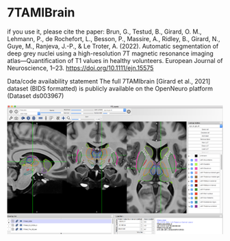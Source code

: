 # 7TAMIBrain

if you use it, please cite the paper:
Brun, G., Testud, B., Girard, O. M., Lehmann, P., de Rochefort, L., Besson, P., Massire, A., Ridley, B., Girard, N., Guye, M., Ranjeva, J.-P., & Le Troter, A. (2022). Automatic segmentation of deep grey nuclei using a high-resolution 7T magnetic resonance imaging atlas—Quantification of T1 values in healthy volunteers. European Journal of Neuroscience, 1–23. https://doi.org/10.1111/ejn.15575

Data/code availability statement
The full 7TAMIbrain [Girard et al., 2021] dataset (BIDS formatted) is publicly available on the OpenNeuro platform (Dataset ds003967)

![Viewer fsleyes](fsleyes_view.png?raw=true "FSLEYES")
